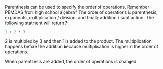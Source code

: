 Parenthesis can be used to specify the order of operations.  Remember PEMDAS from high school algebra?  The order of operations is parenthesis, exponents, multiplication / division, and finally addition / subtraction.  The following statment will return 7:

```javascript
1 + 2 * 3
```

2 is multipled by 3 and then 1 is added to the product.  The multiplication happens before the addition because multiplication is higher in the order of operations.

When parenthesis are added, the order of operations is changed.
